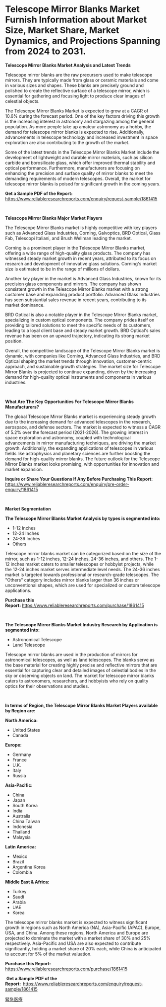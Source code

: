 <p><h1>Telescope Mirror Blanks Market Furnish Information about Market Size, Market Share, Market Dynamics, and Projections Spanning from 2024 to 2031.</h1></p><p><strong>Telescope Mirror Blanks Market Analysis and Latest Trends</strong></p>
<p><p>Telescope mirror blanks are the raw precursors used to make telescope mirrors. They are typically made from glass or ceramic materials and come in various sizes and shapes. These blanks are precisely ground and polished to create the reflective surface of a telescope mirror, which is essential for gathering and focusing light to produce clear images of celestial objects.</p><p>The Telescope Mirror Blanks Market is expected to grow at a CAGR of 10.6% during the forecast period. One of the key factors driving this growth is the increasing interest in astronomy and stargazing among the general population. As more people take up amateur astronomy as a hobby, the demand for telescope mirror blanks is expected to rise. Additionally, advancements in telescope technology and increased investment in space exploration are also contributing to the growth of the market.</p><p>Some of the latest trends in the Telescope Mirror Blanks Market include the development of lightweight and durable mirror materials, such as silicon carbide and borosilicate glass, which offer improved thermal stability and optical performance. Furthermore, manufacturers are focusing on enhancing the precision and surface quality of mirror blanks to meet the demanding requirements of modern telescopes. Overall, the market for telescope mirror blanks is poised for significant growth in the coming years.</p></p>
<p><strong>Get a Sample PDF of the Report:&nbsp;</strong> <a href="https://www.reliableresearchreports.com/enquiry/request-sample/1861415">https://www.reliableresearchreports.com/enquiry/request-sample/1861415</a></p>
<p>&nbsp;</p>
<p><strong>Telescope Mirror Blanks Major Market Players</strong></p>
<p><p>The Telescope Mirror Blanks market is highly competitive with key players such as Advanced Glass Industries, Corning, Galvoptics, BRD Optical, Glass Fab, Telescopi Italiani, and Brush Wellman leading the market. </p><p>Corning is a prominent player in the Telescope Mirror Blanks market, offering a wide range of high-quality glass products. The company has witnessed steady market growth in recent years, attributed to its focus on research and development of innovative glass solutions. Corning's market size is estimated to be in the range of millions of dollars.</p><p>Another key player in the market is Advanced Glass Industries, known for its precision glass components and mirrors. The company has shown consistent growth in the Telescope Mirror Blanks market with a strong customer base and expanding product portfolio. Advanced Glass Industries has seen substantial sales revenue in recent years, contributing to its market dominance.</p><p>BRD Optical is also a notable player in the Telescope Mirror Blanks market, specializing in custom optical components. The company prides itself on providing tailored solutions to meet the specific needs of its customers, leading to a loyal client base and steady market growth. BRD Optical's sales revenue has been on an upward trajectory, indicating its strong market position.</p><p>Overall, the competitive landscape of the Telescope Mirror Blanks market is dynamic, with companies like Corning, Advanced Glass Industries, and BRD Optical shaping the market trends through innovation, customer-centric approach, and sustainable growth strategies. The market size for Telescope Mirror Blanks is projected to continue expanding, driven by the increasing demand for high-quality optical instruments and components in various industries.</p></p>
<p>&nbsp;</p>
<p><strong>What Are The Key Opportunities For Telescope Mirror Blanks Manufacturers?</strong></p>
<p><p>The global Telescope Mirror Blanks market is experiencing steady growth due to the increasing demand for advanced telescopes in the research, aerospace, and defense sectors. The market is expected to witness a CAGR of 5.2% over the forecast period (2021-2026). The growing interest in space exploration and astronomy, coupled with technological advancements in mirror manufacturing techniques, are driving the market growth. Additionally, the expanding applications of telescopes in various fields like astrophysics and planetary sciences are further boosting the demand for high-quality mirror blanks. The future outlook for the Telescope Mirror Blanks market looks promising, with opportunities for innovation and market expansion.</p></p>
<p><strong>Inquire or Share Your Questions If Any Before Purchasing This Report:</strong> <a href="https://www.reliableresearchreports.com/enquiry/pre-order-enquiry/1861415">https://www.reliableresearchreports.com/enquiry/pre-order-enquiry/1861415</a></p>
<p>&nbsp;</p>
<p><strong>Market Segmentation</strong></p>
<p><strong>The Telescope Mirror Blanks Market Analysis by types is segmented into:</strong></p>
<p><ul><li>1-12 Inches</li><li>12-24 Inches</li><li>24-36 Inches</li><li>Others</li></ul></p>
<p><p>Telescope mirror blanks market can be categorized based on the size of the mirror, such as 1-12 inches, 12-24 inches, 24-36 inches, and others. The 1-12 inches market caters to smaller telescopes or hobbyist projects, while the 12-24 inches market serves intermediate level needs. The 24-36 inches market is targeted towards professional or research-grade telescopes. The "Others" category includes mirror blanks larger than 36 inches or unconventional shapes, which are used for specialized or custom telescope applications.</p></p>
<p><strong>Purchase this Report:&nbsp;</strong><a href="https://www.reliableresearchreports.com/purchase/1861415">https://www.reliableresearchreports.com/purchase/1861415</a></p>
<p>&nbsp;</p>
<p><strong>The Telescope Mirror Blanks Market Industry Research by Application is segmented into:</strong></p>
<p><ul><li>Astronomical Telescope</li><li>Land Telescope</li></ul></p>
<p><p>Telescope mirror blanks are used in the production of mirrors for astronomical telescopes, as well as land telescopes. The blanks serve as the base material for creating highly precise and reflective mirrors that are essential for capturing clear and detailed images of celestial bodies in the sky or observing objects on land. The market for telescope mirror blanks caters to astronomers, researchers, and hobbyists who rely on quality optics for their observations and studies.</p></p>
<p>&nbsp;</p>
<p><strong>In terms of Region, the Telescope Mirror Blanks Market Players available by Region are:</strong></p>
<p>
    <p> <strong> North America: </strong>
        <ul>
            <li>United States</li>
            <li>Canada</li>
        </ul>
        </p> 
    <p> <strong> Europe: </strong>
        <ul>
            <li>Germany</li>
            <li>France</li>
            <li>U.K.</li>
            <li>Italy</li>
            <li>Russia</li>
        </ul>
        </p> 
    <p> <strong> Asia-Pacific: </strong>
        <ul>
            <li>China</li>
            <li>Japan</li>
            <li>South Korea</li>
            <li>India</li>
            <li>Australia</li>
            <li>China Taiwan</li>
            <li>Indonesia</li>
            <li>Thailand</li>
            <li>Malaysia</li>
        </ul>
        </p> 
    <p> <strong> Latin America: </strong>
        <ul>
            <li>Mexico</li>
            <li>Brazil</li>
            <li>Argentina Korea</li>
            <li>Colombia</li>
        </ul>
        </p> 
    <p> <strong> Middle East & Africa: </strong>
        <ul>
            <li>Turkey</li>
            <li>Saudi</li>
            <li>Arabia</li>
            <li>UAE</li>
            <li>Korea</li>
        </ul>
    </p>
    </p>
<p><p>The telescope mirror blanks market is expected to witness significant growth in regions such as North America (NA), Asia-Pacific (APAC), Europe, USA, and China. Among these regions, North America and Europe are projected to dominate the market with a market share of 30% and 25% respectively. Asia-Pacific and USA are also expected to contribute significantly, holding a market share of 20% each, while China is anticipated to account for 5% of the market valuation.</p></p>
<p><strong>Purchase this Report: </strong><a href="https://www.reliableresearchreports.com/purchase/1861415">https://www.reliableresearchreports.com/purchase/1861415</a></p>
<p>&nbsp;<strong>Get a Sample PDF of the Report:&nbsp;&nbsp;</strong><a href="https://www.reliableresearchreports.com/enquiry/request-sample/1861415">https://www.reliableresearchreports.com/enquiry/request-sample/1861415</a></p>
<p><strong></strong></p>
<p><p><a href="https://github.com/lily-u-genius/Market-Research-Report-List-1/blob/main/33239586433.md">緊急医療</a></p></p>